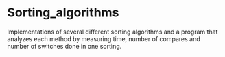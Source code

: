 # Sorting_algorithms

Implementations of several different sorting algorithms and a program that analyzes each method by measuring time, number of compares and number of switches done in one sorting.
